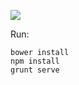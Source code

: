 ![](http://s28.postimg.org/p5d2dlrp7/newsfeeds.gif)

Run:

    bower install
    npm install
    grunt serve
